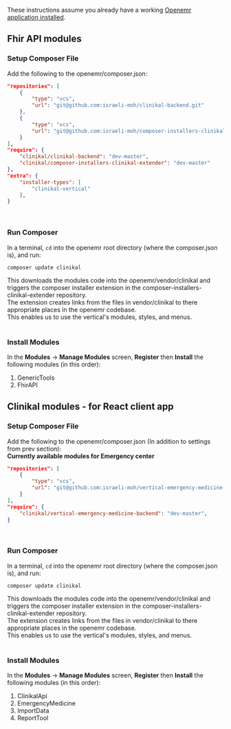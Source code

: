 These instructions assume you already have a working [Openemr application installed](https://www.open-emr.org/wiki/index.php/OpenEMR_Installation_Guides).  

## Fhir API modules

### Setup Composer File
Add the following to the openemr/composer.json:  
``` json
"repositories": [
    {
        "type": "vcs",
        "url": "git@github.com:israeli-moh/clinikal-backend.git"
    },
    {
        "type": "vcs",
        "url": "git@github.com:israeli-moh/composer-installers-clinikal-extender.git"
    }
],
"require": {
    "clinikal/clinikal-backend": "dev-master",
    "clinikal/composer-installers-clinikal-extender": "dev-master"
},
"extra": {
    "installer-types": [
        "clinikal-vertical"
    ],
}
```
<br>

### Run Composer
In a terminal, `cd` into the openemr root directory (where the composer.json is), and run:  
```
composer update clinikal
```  
  
This downloads the modules code into the openemr/vendor/clinikal and triggers the composer installer extension in the composer-installers-clinikal-extender repository.  
The extension creates links from the files in vendor/clinikal to there appropriate places in the openemr codebase.  
This enables us to use the vertical's modules, styles, and menus.  
<br>

### Install Modules
In the **Modules** -> **Manage Modules** screen, **Register** then **Install** the following modules (in this order):  
1) GenericTools  
2) FhirAPI  


## Clinikal modules - for React client app

### Setup Composer File
Add the following to the openemr/composer.json (In addition to settings from prev section):<br>
**Currently available modules for Emergency center**  
``` json
"repositories": [
    {
        "type": "vcs",
        "url": "git@github.com:israeli-moh/vertical-emergency-medicine-backend.git"
    }
],
"require": {
    "clinikal/vertical-emergency-medicine-backend": "dev-master",
}
```
<br>

### Run Composer
In a terminal, `cd` into the openemr root directory (where the composer.json is), and run:  
```
composer update clinikal
```  
  
This downloads the modules code into the openemr/vendor/clinikal and triggers the composer installer extension in the composer-installers-clinikal-extender repository.  
The extension creates links from the files in vendor/clinikal to there appropriate places in the openemr codebase.  
This enables us to use the vertical's modules, styles, and menus.  
<br>

### Install Modules
In the **Modules** -> **Manage Modules** screen, **Register** then **Install** the following modules (in this order):  
1) ClinikalApi  
2) EmergencyMedicine  
3) ImportData  
4) ReportTool  